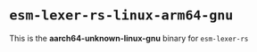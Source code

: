 # `esm-lexer-rs-linux-arm64-gnu`

This is the **aarch64-unknown-linux-gnu** binary for `esm-lexer-rs`
